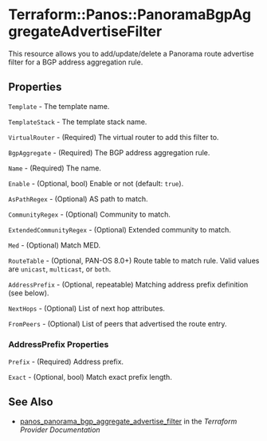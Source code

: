 # Terraform::Panos::PanoramaBgpAggregateAdvertiseFilter

This resource allows you to add/update/delete a Panorama route advertise filter for a
BGP address aggregation rule.

## Properties

`Template` - The template name.

`TemplateStack` - The template stack name.

`VirtualRouter` - (Required) The virtual router to add this filter to.

`BgpAggregate` - (Required) The BGP address aggregation rule.

`Name` - (Required) The name.

`Enable` - (Optional, bool) Enable or not (default: `true`).

`AsPathRegex` - (Optional) AS path to match.

`CommunityRegex` - (Optional) Community to match.

`ExtendedCommunityRegex` - (Optional) Extended community to match.

`Med` - (Optional) Match MED.

`RouteTable` - (Optional, PAN-OS 8.0+) Route table to match rule.  Valid
values are `unicast`, `multicast`, or `both`.

`AddressPrefix` - (Optional, repeatable) Matching address prefix definition
(see below).

`NextHops` - (Optional) List of next hop attributes.

`FromPeers` - (Optional) List of peers that advertised the route entry.

### AddressPrefix Properties

`Prefix` - (Required) Address prefix.

`Exact` - (Optional, bool) Match exact prefix length.


## See Also

* [panos_panorama_bgp_aggregate_advertise_filter](https://www.terraform.io/docs/providers/panos/r/panorama_bgp_aggregate_advertise_filter.html) in the _Terraform Provider Documentation_